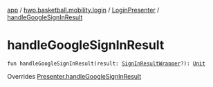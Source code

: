 [app](../../index.md) / [hwp.basketball.mobility.login](../index.md) / [LoginPresenter](index.md) / [handleGoogleSignInResult](.)

# handleGoogleSignInResult

`fun handleGoogleSignInResult(result: `[`SignInResultWrapper`](../../hwp.basketball.mobility.login.google.signin/-sign-in-result-wrapper/index.md)`?): `[`Unit`](https://kotlinlang.org/api/latest/jvm/stdlib/kotlin/-unit/index.html)

Overrides [Presenter.handleGoogleSignInResult](../-login-contract/-presenter/handle-google-sign-in-result.md)

